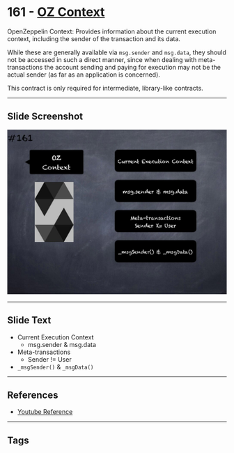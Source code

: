 # 161 - [OZ Context](OZ%20Context.md)
OpenZeppelin Context: Provides information about the current execution context, including the sender of the transaction and its data. 

While these are generally available via `msg.sender` and `msg.data`, they should not be accessed in such a direct manner, since when dealing with meta-transactions the account sending and paying for execution may not be the actual sender (as far as an application is concerned). 

This contract is only required for intermediate, library-like contracts.
___
## Slide Screenshot
![161.jpg](../../images/3.%20Solidity%20201/161.jpg)
___
## Slide Text
- Current Execution Context
	- msg.sender & msg.data
- Meta-transactions
	- Sender != User
- `_msgSender()` & `_msgData()`
___
## References
- [Youtube Reference](https://www.youtube.com/watch?v=L_9Fk6HRwpU)
___
## Tags
